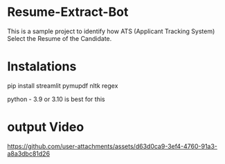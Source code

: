 # Resume-Extract-Bot
This is a sample project to identify how ATS (Applicant Tracking System) Select the Resume of the Candidate.

# Instalations
pip install streamlit pymupdf nltk regex

python - 3.9 or 3.10 is best for this
# output Video



https://github.com/user-attachments/assets/d63d0ca9-3ef4-4760-91a3-a8a3dbc81d26


